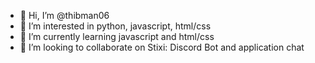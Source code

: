 - 👋 Hi, I’m @thibman06
- 👀 I’m interested in python, javascript, html/css
- 🌱 I’m currently learning javascript and html/css
- 💞️ I’m looking to collaborate on Stixi: Discord Bot and application chat
